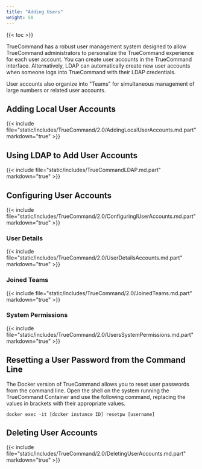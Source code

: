 ```yaml
---
title: "Adding Users"
weight: 50
---
```


{{< toc >}}

TrueCommand has a robust user management system designed to allow TrueCommand administrators to personalize the TrueCommand experience for each user account.
You can create user accounts in the TrueCommand interface. Alternatively, LDAP can automatically create new user accounts when someone logs into TrueCommand with their LDAP credentials.

User accounts also organize into "Teams" for simultaneous management of large numbers or related user accounts.

## Adding Local User Accounts

{{< include file="static/includes/TrueCommand/2.0/AddingLocalUserAccounts.md.part" markdown="true" >}}

## Using LDAP to Add User Accounts

{{< include file="static/includes/TrueCommandLDAP.md.part" markdown="true" >}}

## Configuring User Accounts

{{< include file="static/includes/TrueCommand/2.0/ConfiguringlUserAccounts.md.part" markdown="true" >}}

### User Details

{{< include file="static/includes/TrueCommand/2.0/UserDetailsAccounts.md.part" markdown="true" >}}

### Joined Teams

{{< include file="static/includes/TrueCommand/2.0/JoinedTeams.md.part" markdown="true" >}}

### System Permissions

{{< include file="static/includes/TrueCommand/2.0/UsersSystemPermissions.md.part" markdown="true" >}}

## Resetting a User Password from the Command Line

The Docker version of TrueCommand allows you to reset user passwords from the command line.
Open the shell on the system running the TrueCommand Container and use the following command, replacing the values in brackets with their appropriate values. 

```
docker exec -it [docker instance ID] resetpw [username]
```

## Deleting User Accounts

{{< include file="static/includes/TrueCommand/2.0/DeletingUserAccounts.md.part" markdown="true" >}}



